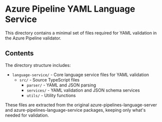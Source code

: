 # Azure Pipeline YAML Language Service

This directory contains a minimal set of files required for YAML validation in the Azure Pipeline validator.

## Contents

The directory structure includes:

- `language-service/` - Core language service files for YAML validation
  - `src/` - Source TypeScript files
    - `parser/` - YAML and JSON parsing
    - `services/` - YAML validation and JSON schema services
    - `utils/` - Utility functions

These files are extracted from the original azure-pipelines-language-server and azure-pipelines-language-service packages, keeping only what's needed for validation.